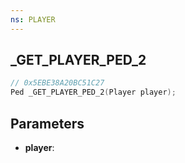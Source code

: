 ```yaml
---
ns: PLAYER
---
```

## _GET_PLAYER_PED_2

```c
// 0x5EBE38A20BC51C27
Ped _GET_PLAYER_PED_2(Player player);
```

## Parameters
* **player**:
